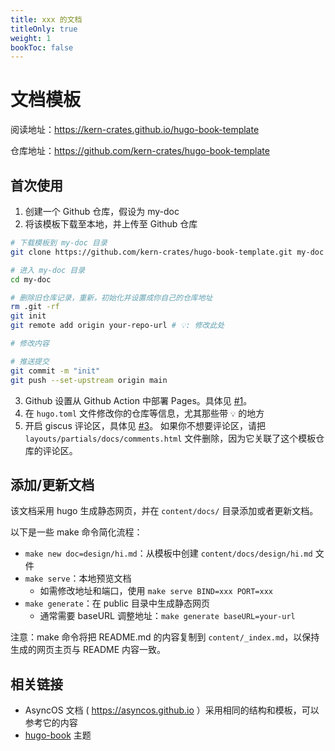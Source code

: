 ```yaml
---
title: xxx 的文档
titleOnly: true
weight: 1
bookToc: false
---
```


# 文档模板

阅读地址：<https://kern-crates.github.io/hugo-book-template>

仓库地址：<https://github.com/kern-crates/hugo-book-template>

## 首次使用

1. 创建一个 Github 仓库，假设为 my-doc
2. 将该模板下载至本地，并上传至 Github 仓库

```bash
# 下载模板到 my-doc 目录
git clone https://github.com/kern-crates/hugo-book-template.git my-doc

# 进入 my-doc 目录
cd my-doc

# 删除旧仓库记录，重新，初始化并设置成你自己的仓库地址
rm .git -rf
git init
git remote add origin your-repo-url # 💡: 修改此处

# 修改内容

# 推送提交
git commit -m "init"
git push --set-upstream origin main
```

3. Github 设置从 Github Action 中部署 Pages。具体见 [#1](https://github.com/kern-crates/hugo-book-template/issues/1)。
4. 在 `hugo.toml` 文件修改你的仓库等信息，尤其那些带 `💡` 的地方
5. 开启 giscus 评论区，具体见 [#3](https://github.com/kern-crates/hugo-book-template/issues/3)。
   如果你不想要评论区，请把 `layouts/partials/docs/comments.html`
   文件删除，因为它关联了这个模板仓库的评论区。

## 添加/更新文档

该文档采用 hugo 生成静态网页，并在 `content/docs/` 目录添加或者更新文档。

以下是一些 make 命令简化流程：

* `make new doc=design/hi.md`：从模板中创建 `content/docs/design/hi.md` 文件
* `make serve`：本地预览文档
  * 如需修改地址和端口，使用 `make serve BIND=xxx PORT=xxx`
* `make generate`：在 public 目录中生成静态网页
  * 通常需要 baseURL 调整地址：`make generate baseURL=your-url`

注意：make 命令将把 README.md 的内容复制到 `content/_index.md`，以保持生成的网页主页与 README 内容一致。

## 相关链接

* AsyncOS 文档 ( <https://asyncos.github.io> ）采用相同的结构和模板，可以参考它的内容
* [hugo-book](https://github.com/alex-shpak/hugo-book) 主题
